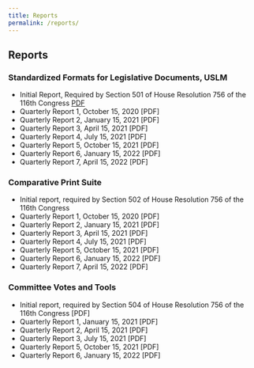 ```yaml
---
title: Reports
permalink: /reports/
---
```




## Reports


### Standardized Formats for Legislative Documents, USLM  
* Initial Report, Required by Section 501 of House Resolution 756 of the 116th Congress [PDF](https://usgpo.github.io/innovation/resources/reports/Clerk-Initial-Standardized-Formats.pdf)  
* Quarterly Report 1, October 15, 2020 [PDF]  
* Quarterly Report 2, January 15, 2021 [PDF]  
* Quarterly Report 3, April 15, 2021 [PDF]  
* Quarterly Report 4, July 15, 2021 [PDF]  
* Quarterly Report 5, October 15, 2021 [PDF]  
* Quarterly Report 6, January 15, 2022 [PDF]  
* Quarterly Report 7, April 15, 2022 [PDF]  

     
### Comparative Print Suite  
* Initial report, required by Section 502 of House Resolution 756 of the 116th Congress
* Quarterly Report 1, October 15, 2020 [PDF]  
* Quarterly Report 2, January 15, 2021 [PDF]  
* Quarterly Report 3, April 15, 2021 [PDF]  
* Quarterly Report 4, July 15, 2021 [PDF]  
* Quarterly Report 5, October 15, 2021 [PDF]  
* Quarterly Report 6, January 15, 2022 [PDF]  
* Quarterly Report 7, April 15, 2022 [PDF]  
  
  
### Committee Votes and Tools  
* Initial report, required by Section 504 of House Resolution 756 of the 116th Congress [PDF]  
* Quarterly Report 1, January 15, 2021 [PDF]  
* Quarterly Report 2, April 15, 2021 [PDF]  
* Quarterly Report 3, July 15, 2021 [PDF]  
* Quarterly Report 5, October 15, 2021 [PDF]  
* Quarterly Report 6, January 15, 2022 [PDF]  






